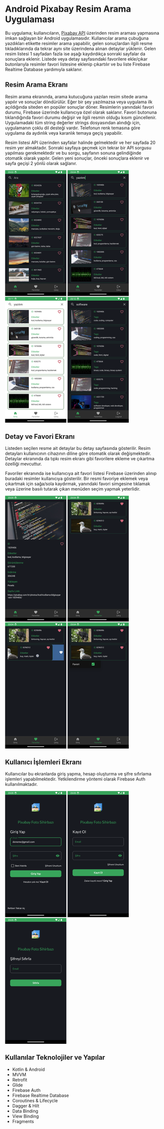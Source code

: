 # Android Pixabay Resim Arama Uygulaması

Bu uygulama; kullanıcıların, <a href="https://pixabay.com/api/docs/"> Pixabay API</a> üzerinden resim araması yapmasına imkan sağlayan bir Android uygulamasıdır. Kullanıcılar arama çubuğuna yazdıkları etikette resimler arama yapabilir, gelen sonuçlardan ilgili resme tıkladıklarında da tekrar aynı site üzerindena alınan detaylar yüklenir. Gelen resim listesi 1 sayfadan fazla ise aşağı kaydırdıkça sonraki sayfalar da sonuçlara eklenir. Listede veya detay sayfasındaki favorilere ekle/çıkar butonlarıyla resimler favori listesine eklenip çıkartılır ve bu liste Firebase Realtime Database yardımıyla saklanır.

## Resim Arama Ekranı

Resim arama ekranında, arama kutucuğuna yazılan resim sitede arama yapılır ve sonuçlar döndürülür. Eğer bir şey yazılmazsa veya uygulama ilk açıldığında siteden en popüler sonuçlar döner. Resimlerin yanındaki favori durumu, Firebase üzerinde kullanıcıya özel olarak saklanır. Favori butonuna tıklandığında favori durumu değişir ve ilgili resmin olduğu kısım güncellenir. Uygulamadaki tüm string değerler strings dosyasından alındığı için, uygulamanın çoklu dil desteği vardır. Telefonun renk temasına göre uygulama da aydınlık veya karanlık temaya geçiş yapabilir.

Resim listesi API üzerinden sayfalar halinde gelmektedir ve her sayfada 20 resim yer almaktadır. Sonraki sayfaya geçmek için tekrar bir API sorgusu yapılması gerekmektedir ve bu sorgu, sayfanın sonuna gelindiğinde otomatik olarak yapılır. Gelen yeni sonuçlar, önceki sonuçlara eklenir ve sayfa geçişi 2 yönlü olarak sağlanır.

<a href="https://github.com/yemregul94/Pixabay-Photo-Wizard/blob/main/screenshots/dashboard.png" target="_blank">
<img src="https://github.com/yemregul94/Pixabay-Photo-Wizard/blob/main/screenshots/dashboard.png" width="200" style="max-width:100%;"></a>

<a href="https://github.com/yemregul94/Pixabay-Photo-Wizard/blob/main/screenshots/search_yazilim.png" target="_blank">
<img src="https://github.com/yemregul94/Pixabay-Photo-Wizard/blob/main/screenshots/search_yazilim.png" width="200" style="max-width:100%;"></a>

<a href="https://github.com/yemregul94/Pixabay-Photo-Wizard/blob/main/screenshots/light.png" target="_blank">
<img src="https://github.com/yemregul94/Pixabay-Photo-Wizard/blob/main/screenshots/light.png" width="200" style="max-width:100%;"></a>

<a href="https://github.com/yemregul94/Pixabay-Photo-Wizard/blob/main/screenshots/english.png" target="_blank">
<img src="https://github.com/yemregul94/Pixabay-Photo-Wizard/blob/main/screenshots/english.png" width="200" style="max-width:100%;"></a>


## Detay ve Favori Ekranı

Listeden seçilen resme ait detaylar bu detay sayfasında gösterilir. Resim detayları kullanıcının cihazının diline göre otomatik olarak değişmektedir. Detaylar ekranında da tıpkı resim ekranı gibi favorilere ekleme ve çıkartma özelliği mevcuttur.

Favoriler ekranında ise kullanıcıya ait favori listesi Firebase üzerinden alınıp buradaki resimler kullanıcıya gösterilir. Bir resmi favoriye eklemek veya çıkartmak için sağa/sola kaydırmak, yanındaki favori simgesine tıklamak veya üzerine basılı tutarak çıkan menüden seçim yapmak yeterlidir.

<a href="https://github.com/yemregul94/Pixabay-Photo-Wizard/blob/main/screenshots/details.png" target="_blank">
<img src="https://github.com/yemregul94/Pixabay-Photo-Wizard/blob/main/screenshots/details.png" width="200" style="max-width:100%;"></a>

<a href="https://github.com/yemregul94/Pixabay-Photo-Wizard/blob/main/screenshots/favorites.png" target="_blank">
<img src="https://github.com/yemregul94/Pixabay-Photo-Wizard/blob/main/screenshots/favorites.png" width="200" style="max-width:100%;"></a>

<a href="https://github.com/yemregul94/Pixabay-Photo-Wizard/blob/main/screenshots/swipe.png" target="_blank">
<img src="https://github.com/yemregul94/Pixabay-Photo-Wizard/blob/main/screenshots/swipe.png" width="200" style="max-width:100%;"></a>

<a href="https://github.com/yemregul94/Pixabay-Photo-Wizard/blob/main/screenshots/popup_menu.png" target="_blank">
<img src="https://github.com/yemregul94/Pixabay-Photo-Wizard/blob/main/screenshots/popup_menu.png" width="200" style="max-width:100%;"></a>

## Kullanıcı İşlemleri Ekranı

Kullanıcılar bu ekranlarda giriş yapma, hesap oluşturma ve şifre sıfırlama işlemleri yapabilmektedir. Yetkilendirme yöntemi olarak Firebase Auth kullanılmaktadır.

<a href="https://github.com/yemregul94/Pixabay-Photo-Wizard/blob/main/screenshots/login.png" target="_blank">
<img src="https://github.com/yemregul94/Pixabay-Photo-Wizard/blob/main/screenshots/login.png" width="200" style="max-width:100%;"></a>

<a href="https://github.com/yemregul94/Pixabay-Photo-Wizard/blob/main/screenshots/register.png" target="_blank">
<img src="https://github.com/yemregul94/Pixabay-Photo-Wizard/blob/main/screenshots/register.png" width="200" style="max-width:100%;"></a>

<a href="https://github.com/yemregul94/Pixabay-Photo-Wizard/blob/main/screenshots/reset.png" target="_blank">
<img src="https://github.com/yemregul94/Pixabay-Photo-Wizard/blob/main/screenshots/reset.png" width="200" style="max-width:100%;"></a>


## Kullanılar Teknolojiler ve Yapılar

- Kotlin & Android
- MVVM
- Retrofit
- Glide
- Firebase Auth
- Firebase Realtime Database
- Coroutines & Lifecycle
- Dagger & Hilt
- Data Binding
- View Binding
- Fragments

